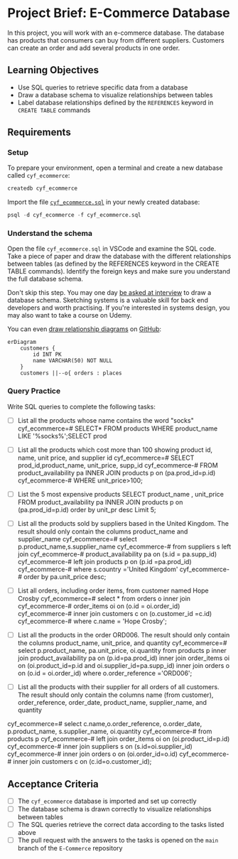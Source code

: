 # Project Brief: E-Commerce Database

In this project, you will work with an e-commerce database. The database has products that consumers can buy from different suppliers. Customers can create an order and add several products in one order.

## Learning Objectives

- Use SQL queries to retrieve specific data from a database
- Draw a database schema to visualize relationships between tables
- Label database relationships defined by the `REFERENCES` keyword in `CREATE TABLE` commands

## Requirements

### Setup

To prepare your environment, open a terminal and create a new database called `cyf_ecommerce`:

```sql
createdb cyf_ecommerce
```

Import the file [`cyf_ecommerce.sql`](./cyf_ecommerce.sql) in your newly created database:

```sql
psql -d cyf_ecommerce -f cyf_ecommerce.sql
```

### Understand the schema

Open the file `cyf_ecommerce.sql` in VSCode and examine the SQL code. Take a piece of paper and draw the database with the different relationships between tables (as defined by the REFERENCES keyword in the CREATE TABLE commands). Identify the foreign keys and make sure you understand the full database schema.

Don't skip this step. You may one day [be asked at interview](https://monzo.com/blog/2022/03/23/demystifying-the-backend-engineering-interview-process) to draw a database schema. Sketching systems is a valuable skill for back end developers and worth practising. If you're interested in systems design, you may also want to take a course on Udemy.

You can even [draw relationship diagrams](https://mermaid.js.org/syntax/entityRelationshipDiagram.html) on [GitHub](https://docs.github.com/en/get-started/writing-on-github/working-with-advanced-formatting/creating-diagrams):

```mermaid
erDiagram
    customers {
        id INT PK
        name VARCHAR(50) NOT NULL
    }
    customers ||--o{ orders : places
```

### Query Practice

Write SQL queries to complete the following tasks:

- [ ] List all the products whose name contains the word "socks"
cyf_ecommerce=# SELECT* FROM products WHERE product_name LIKE '%socks%';SELECT prod

- [ ] List all the products which cost more than 100 showing product id, name, unit price, and supplier id
cyf_ecommerce=# SELECT prod_id,product_name, unit_price, supp_id
cyf_ecommerce-# FROM product_availability pa INNER JOIN products p on (pa.prod_id=p.id)
cyf_ecommerce-# WHERE unit_price>100;

- [ ] List the 5 most expensive products
SELECT product_name , unit_price FROM product_availability pa INNER JOIN products p on (pa.prod_id=p.id) order by unit_pr
desc Limit 5;

- [ ] List all the products sold by suppliers based in the United Kingdom. The result should only contain the columns product_name and supplier_name
cyf_ecommerce=# select p.product_name,s.supplier_name
cyf_ecommerce-# from suppliers s left join
cyf_ecommerce-# product_availability pa on (s.id = pa.supp_id)
cyf_ecommerce-# left join products p on (p.id =pa.prod_id)
cyf_ecommerce-# where s.country ='United Kingdom'
cyf_ecommerce-# order by pa.unit_price desc;

- [ ] List all orders, including order items, from customer named Hope Crosby
cyf_ecommerce=# select * from orders o inner join
cyf_ecommerce-# order_items oi on (o.id = oi.order_id)
cyf_ecommerce-# inner join customers c on (o.customer_id =c.id)
cyf_ecommerce-# where c.name = 'Hope Crosby';

- [ ] List all the products in the order ORD006. The result should only contain the columns product_name, unit_price, and quantity
cyf_ecommerce=# select p.product_name, pa.unit_price, oi.quantity                                                                                                       from products p inner join                                                                                                                                              product_availability pa on (p.id=pa.prod_id)                                                                                                                            inner join order_items oi on (oi.product_id=p.id and oi.supplier_id=pa.supp_id)                                                                                         inner join orders o on (o.id = oi.order_id)                                                                                                                             where o.order_reference ='ORD006';


- [ ] List all the products with their supplier for all orders of all customers. The result should only contain the columns name (from customer), order_reference, order_date, product_name, supplier_name, and quantity

cyf_ecommerce=# select c.name,o.order_reference, o.order_date, p.product_name, s.supplier_name, oi.quantity
cyf_ecommerce-# from products p
cyf_ecommerce-# left join order_items oi on (oi.product_id=p.id)
cyf_ecommerce-# inner join suppliers s on (s.id=oi.supplier_id)
cyf_ecommerce-# inner join orders o on (oi.order_id=o.id)
cyf_ecommerce-# inner join customers c on (c.id=o.customer_id);
## Acceptance Criteria

- [ ] The `cyf_ecommerce` database is imported and set up correctly
- [ ] The database schema is drawn correctly to visualize relationships between tables
- [ ] The SQL queries retrieve the correct data according to the tasks listed above
- [ ] The pull request with the answers to the tasks is opened on the `main` branch of the `E-Commerce` repository
